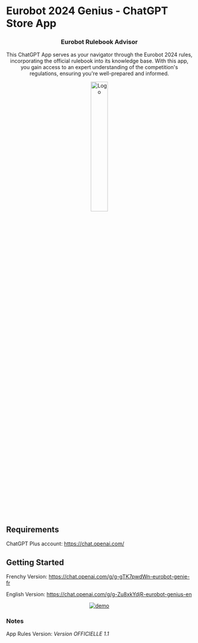 # Eurobot 2024 Genius  - ChatGPT Store App


<div align="center">    
    <h3 align="center">Eurobot Rulebook Advisor</h3>
    <p align="center">
        This ChatGPT App serves as your navigator through the Eurobot 2024 rules, incorporating the official rulebook into its knowledge base. With this app, you gain access to an expert understanding of the competition's regulations, ensuring you're well-prepared and informed.
    </p>
    <center>
        <img src="https://i.postimg.cc/Zn3xc7Pf/e53fd3d3-fe1b-4083-98b7-78dcb997038f.png" alt="Logo" width="30%">
     </center>
</div>

## Requirements
ChatGPT Plus account: https://chat.openai.com/

## Getting Started
Frenchy Version: https://chat.openai.com/g/g-gTK7pwdWn-eurobot-genie-fr


English Version: https://chat.openai.com/g/g-Zu8xkYdjR-eurobot-genius-en

<div align="center">   
    <a href="https://chat.openai.com/g/g-Zu8xkYdjR-eurobot-genius-en">
        <img src="https://i.postimg.cc/ZqGcdzp9/Sans-titre-2.png" alt="demo">
     </a>
     </center>
</div>

### Notes

App Rules Version: *Version OFFICIELLE 1.1*
